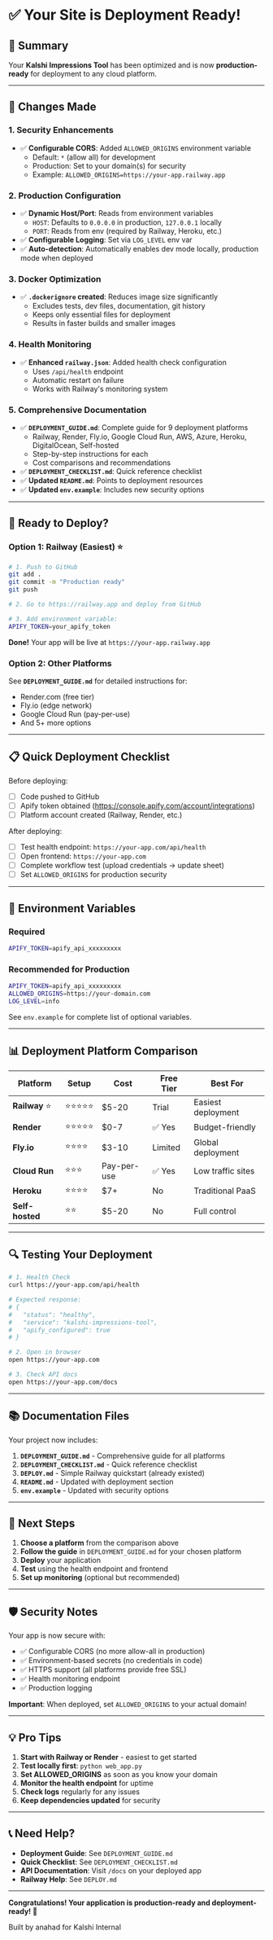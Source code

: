 # ✅ Your Site is Deployment Ready!

## 🎉 Summary

Your **Kalshi Impressions Tool** has been optimized and is now **production-ready** for deployment to any cloud platform.

---

## 🔧 Changes Made

### 1. **Security Enhancements**
- ✅ **Configurable CORS**: Added `ALLOWED_ORIGINS` environment variable
  - Default: `*` (allow all) for development
  - Production: Set to your domain(s) for security
  - Example: `ALLOWED_ORIGINS=https://your-app.railway.app`

### 2. **Production Configuration**
- ✅ **Dynamic Host/Port**: Reads from environment variables
  - `HOST`: Defaults to `0.0.0.0` in production, `127.0.0.1` locally
  - `PORT`: Reads from env (required by Railway, Heroku, etc.)
- ✅ **Configurable Logging**: Set via `LOG_LEVEL` env var
- ✅ **Auto-detection**: Automatically enables dev mode locally, production mode when deployed

### 3. **Docker Optimization**
- ✅ **`.dockerignore` created**: Reduces image size significantly
  - Excludes tests, dev files, documentation, git history
  - Keeps only essential files for deployment
  - Results in faster builds and smaller images

### 4. **Health Monitoring**
- ✅ **Enhanced `railway.json`**: Added health check configuration
  - Uses `/api/health` endpoint
  - Automatic restart on failure
  - Works with Railway's monitoring system

### 5. **Comprehensive Documentation**
- ✅ **`DEPLOYMENT_GUIDE.md`**: Complete guide for 9 deployment platforms
  - Railway, Render, Fly.io, Google Cloud Run, AWS, Azure, Heroku, DigitalOcean, Self-hosted
  - Step-by-step instructions for each
  - Cost comparisons and recommendations
- ✅ **`DEPLOYMENT_CHECKLIST.md`**: Quick reference checklist
- ✅ **Updated `README.md`**: Points to deployment resources
- ✅ **Updated `env.example`**: Includes new security options

---

## 🚀 Ready to Deploy?

### Option 1: Railway (Easiest) ⭐

```bash
# 1. Push to GitHub
git add .
git commit -m "Production ready"
git push

# 2. Go to https://railway.app and deploy from GitHub

# 3. Add environment variable:
APIFY_TOKEN=your_apify_token
```

**Done!** Your app will be live at `https://your-app.railway.app`

### Option 2: Other Platforms

See **`DEPLOYMENT_GUIDE.md`** for detailed instructions for:
- Render.com (free tier)
- Fly.io (edge network)
- Google Cloud Run (pay-per-use)
- And 5+ more options

---

## 📋 Quick Deployment Checklist

Before deploying:
- [ ] Code pushed to GitHub
- [ ] Apify token obtained (https://console.apify.com/account/integrations)
- [ ] Platform account created (Railway, Render, etc.)

After deploying:
- [ ] Test health endpoint: `https://your-app.com/api/health`
- [ ] Open frontend: `https://your-app.com`
- [ ] Complete workflow test (upload credentials → update sheet)
- [ ] Set `ALLOWED_ORIGINS` for production security

---

## 🔐 Environment Variables

### Required
```bash
APIFY_TOKEN=apify_api_xxxxxxxxx
```

### Recommended for Production
```bash
APIFY_TOKEN=apify_api_xxxxxxxxx
ALLOWED_ORIGINS=https://your-domain.com
LOG_LEVEL=info
```

See `env.example` for complete list of optional variables.

---

## 📊 Deployment Platform Comparison

| Platform | Setup | Cost | Free Tier | Best For |
|----------|-------|------|-----------|----------|
| **Railway** ⭐ | ⭐⭐⭐⭐⭐ | $5-20 | Trial | Easiest deployment |
| **Render** | ⭐⭐⭐⭐⭐ | $0-7 | ✅ Yes | Budget-friendly |
| **Fly.io** | ⭐⭐⭐⭐ | $3-10 | Limited | Global deployment |
| **Cloud Run** | ⭐⭐⭐ | Pay-per-use | ✅ Yes | Low traffic sites |
| **Heroku** | ⭐⭐⭐⭐ | $7+ | No | Traditional PaaS |
| **Self-hosted** | ⭐⭐ | $5-20 | No | Full control |

---

## 🔍 Testing Your Deployment

```bash
# 1. Health Check
curl https://your-app.com/api/health

# Expected response:
# {
#   "status": "healthy",
#   "service": "kalshi-impressions-tool",
#   "apify_configured": true
# }

# 2. Open in browser
open https://your-app.com

# 3. Check API docs
open https://your-app.com/docs
```

---

## 📚 Documentation Files

Your project now includes:

1. **`DEPLOYMENT_GUIDE.md`** - Comprehensive guide for all platforms
2. **`DEPLOYMENT_CHECKLIST.md`** - Quick reference checklist
3. **`DEPLOY.md`** - Simple Railway quickstart (already existed)
4. **`README.md`** - Updated with deployment section
5. **`env.example`** - Updated with security options

---

## 🎯 Next Steps

1. **Choose a platform** from the comparison above
2. **Follow the guide** in `DEPLOYMENT_GUIDE.md` for your chosen platform
3. **Deploy** your application
4. **Test** using the health endpoint and frontend
5. **Set up monitoring** (optional but recommended)

---

## 🛡️ Security Notes

Your app is now secure with:
- ✅ Configurable CORS (no more allow-all in production)
- ✅ Environment-based secrets (no credentials in code)
- ✅ HTTPS support (all platforms provide free SSL)
- ✅ Health monitoring endpoint
- ✅ Production logging

**Important**: When deployed, set `ALLOWED_ORIGINS` to your actual domain!

---

## 💡 Pro Tips

1. **Start with Railway or Render** - easiest to get started
2. **Test locally first**: `python web_app.py`
3. **Set ALLOWED_ORIGINS** as soon as you know your domain
4. **Monitor the health endpoint** for uptime
5. **Check logs** regularly for any issues
6. **Keep dependencies updated** for security

---

## 📞 Need Help?

- **Deployment Guide**: See `DEPLOYMENT_GUIDE.md`
- **Quick Checklist**: See `DEPLOYMENT_CHECKLIST.md`
- **API Documentation**: Visit `/docs` on your deployed app
- **Railway Help**: See `DEPLOY.md`

---

**Congratulations! Your application is production-ready and deployment-ready! 🎉**

Built by anahad for Kalshi Internal

